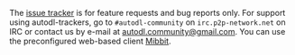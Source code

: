 The [issue tracker](https://github.com/autodl-community/autodl-trackers/issues) is for feature requests and bug reports only. For support using autodl-trackers, go to ``#autodl-community`` on ``irc.p2p-network.net`` on IRC or contact us by e-mail at <autodl.community@gmail.com>. You can use the preconfigured web-based client [Mibbit](http://widget.mibbit.com/?settings=acc887926984c5c6e62412b13d9fbfbc&server=irc.p2p-network.net&channel=%23autodl-community&nick=autodler%3F%3F).